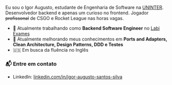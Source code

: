 Eu sou o Igor Augusto, estudante de Engenharia de Software na [UNINTER](https://uninter.com). Desenvolvedor backend e apenas um curioso no frontend. Jogador ~~profissonal~~ de CSGO e Rocket League nas horas vagas.

- 🔭 Atualmente trabalhando como **Backend Software Engineer** no [Labi Exames](https://labiexames.com.br)
- 🌱 Atualmente melhorando meus conhecimentos em **Ports and Adapters, Clean Architecture, Design Patterns, DDD e Testes**
- 🇺🇸 Em busca da fluência no Inglês

### 📬 Entre em contato

- LinkedIn: [linkedin.com/in/igor-augusto-santos-silva](https://www.linkedin.com/in/igor-augusto-santos-silva)
